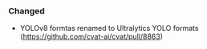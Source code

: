 ### Changed

- YOLOv8 formtas renamed to Ultralytics YOLO formats
  (<https://github.com/cvat-ai/cvat/pull/8863>)
